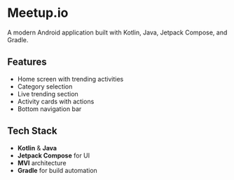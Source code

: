 # Meetup.io

A modern Android application built with Kotlin, Java, Jetpack Compose, and Gradle.

## Features

- Home screen with trending activities
- Category selection
- Live trending section
- Activity cards with actions
- Bottom navigation bar

## Tech Stack

- **Kotlin** & **Java**
- **Jetpack Compose** for UI
- **MVI** architecture
- **Gradle** for build automation
